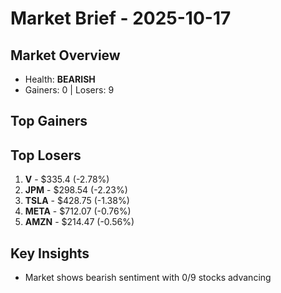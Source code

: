 # Market Brief - 2025-10-17

## Market Overview

- Health: **BEARISH**
- Gainers: 0 | Losers: 9

## Top Gainers


## Top Losers

1. **V** - $335.4 (-2.78%)
2. **JPM** - $298.54 (-2.23%)
3. **TSLA** - $428.75 (-1.38%)
4. **META** - $712.07 (-0.76%)
5. **AMZN** - $214.47 (-0.56%)

## Key Insights

- Market shows bearish sentiment with 0/9 stocks advancing